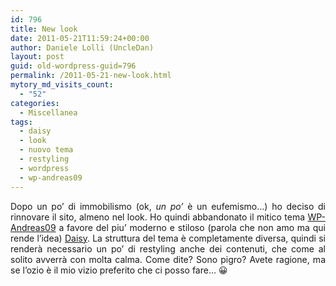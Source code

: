 ```yaml
---
id: 796
title: New look
date: 2011-05-21T11:59:24+00:00
author: Daniele Lolli (UncleDan)
layout: post
guid: old-wordpress-guid=796
permalink: /2011-05-21-new-look.html
mytory_md_visits_count:
  - "52"
categories:
  - Miscellanea
tags:
  - daisy
  - look
  - nuovo tema
  - restyling
  - wordpress
  - wp-andreas09
---
```

<p style="text-align: justify;">
  Dopo un po&#8217; di immobilismo (ok, <em>un po&#8217;</em> è un eufemismo&#8230;) ho deciso di rinnovare il sito, almeno nel look. Ho quindi abbandonato il mitico tema <a href="http://andreasviklund.com/wordpress-themes/" target="_blank">WP-Andreas09</a> a favore del piu&#8217; moderno e stiloso (parola che non amo ma qui rende l&#8217;idea) <a href="http://newwpthemes.com/wordpress-theme/daisy/" target="_blank">Daisy</a>. La struttura del tema è completamente diversa, quindi si renderà necessario un po&#8217; di restyling anche dei contenuti, che come al solito avverrà con molta calma. Come dite? Sono pigro? Avete ragione, ma se l&#8217;ozio è il mio vizio preferito che ci posso fare&#8230; 😀
</p>
